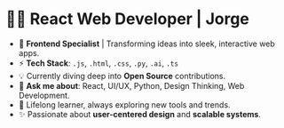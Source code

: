# 👨‍💻 React Web Developer | Jorge

- 🚀 **Frontend Specialist** | Transforming ideas into sleek, interactive web apps.
- ⚡ **Tech Stack**: `.js`, `.html`, `.css`, `.py`, `.ai`, `.ts`
- 💡 Currently diving deep into **Open Source** contributions.
- 💬 **Ask me about**: React, UI/UX, Python, Design Thinking, Web Development.
- 🌱 Lifelong learner, always exploring new tools and trends.
- ✨ Passionate about **user-centered design** and **scalable systems**.
